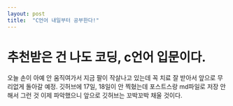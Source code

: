 ```yaml
---
layout: post
title:  "C언어 내일부터 공부한다!"
---
```


# 추천받은 건 나도 코딩, c언어 입문이다. 

오늘 손이 아예 안 움직여가서 지금 팔이 작살나고 있는데 꼭 치료 잘 받아서 앞으로 무리없게 돌아갈 예정. 깃허브에 17일, 18일이 안 찍혔는데 포스트스랑 md파일로 저장 안해서 그런 것
이제 파악했으니 앞으로 깃허브는 꼬박꼬박 채울 것이다.
